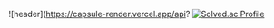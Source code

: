 ![header](https://capsule-render.vercel.app/api?
[![Solved.ac Profile](http://mazassumnida.wtf/api/v2/generate_badge?boj=ghkwlsspdl@naver.com)](https://solved.ac/ghkwlsspdl@naver.com/)
